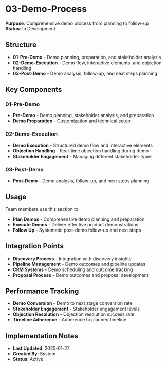 # 03-Demo-Process
**Purpose**: Comprehensive demo process from planning to follow-up  
**Status**: In Development

## Structure
- **01-Pre-Demo** - Demo planning, preparation, and stakeholder analysis
- **02-Demo-Execution** - Demo flow, interactive elements, and objection handling
- **03-Post-Demo** - Demo analysis, follow-up, and next steps planning

## Key Components

### 01-Pre-Demo
- **Pre-Demo** - Demo planning, stakeholder analysis, and preparation
- **Demo Preparation** - Customization and technical setup

### 02-Demo-Execution
- **Demo Execution** - Structured demo flow and interactive elements
- **Objection Handling** - Real-time objection handling during demo
- **Stakeholder Engagement** - Managing different stakeholder types

### 03-Post-Demo
- **Post-Demo** - Demo analysis, follow-up, and next steps planning

## Usage
Team members use this section to:
- **Plan Demos** - Comprehensive demo planning and preparation
- **Execute Demos** - Deliver effective product demonstrations
- **Follow Up** - Systematic post-demo follow-up and next steps

## Integration Points
- **Discovery Process** - Integration with discovery insights
- **Pipeline Management** - Demo outcomes and pipeline updates
- **CRM Systems** - Demo scheduling and outcome tracking
- **Proposal Process** - Demo outcomes and proposal development

## Performance Tracking
- **Demo Conversion** - Demo to next stage conversion rate
- **Stakeholder Engagement** - Stakeholder engagement levels
- **Objection Resolution** - Objection resolution success rate
- **Timeline Adherence** - Adherence to planned timeline

## Implementation Notes
- **Last Updated**: 2025-01-27
- **Created By**: System
- **Status**: Active
